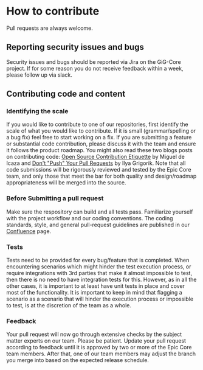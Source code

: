 # How to contribute

Pull requests are always welcome.

## Reporting security issues and bugs
Security issues and bugs should be reported via Jira on the GiG-Core project. 
If for some reason you do not receive feedback within a week, please follow up via slack.


## Contributing code and content

### Identifying the scale

If you would like to contribute to one of our repositories, first identify the scale of what you would like to contribute. If it is small (grammar/spelling or a bug fix) feel free to start working on a fix. If you are submitting a feature or substantial code contribution, please discuss it with the team and ensure it follows the product roadmap. You might also read these two blogs posts on contributing code: [Open Source Contribution Etiquette](http://tirania.org/blog/archive/2010/Dec-31.html) by Miguel de Icaza and [Don't "Push" Your Pull Requests](https://www.igvita.com/2011/12/19/dont-push-your-pull-requests/) by Ilya Grigorik. Note that all code submissions will be rigorously reviewed and tested by the Epic Core team, and only those that meet the bar for both quality and design/roadmap appropriateness will be merged into the source.


### Before Submitting a pull request

Make sure the respository can build and all tests pass. Familiarize yourself with the project workflow and our coding conventions. The coding standards, style, and general pull-request guidelines are published in our [Confluence](https://gaminginnovationgroup.atlassian.net/wiki/spaces/ARCH/pages/371589328/Standards+and+Guidelines) page.


### Tests

Tests need to be provided for every bug/feature that is completed. When encountering scenarios which might hinder the test execution process, or require integrations with 3rd parties that make it almost impossible to test, then there is no need to have integration tests for this. However, as in all the other cases, it is important to at least have unit tests in place and cover most of the functionality. It is important to keep in mind that flagging a scenario as a scenario that will hinder the execution process or impossible to test, is at the discretion of the team as a whole.


### Feedback

Your pull request will now go through extensive checks by the subject matter experts on our team. Please be patient. Update your pull request according to feedback until it is approved by two or more of the Epic Core team members. After that, one of our team members may adjust the branch you merge into based on the expected release schedule.
